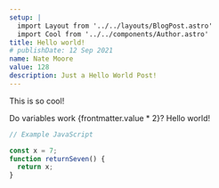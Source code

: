 ```yaml
---
setup: |
  import Layout from '../../layouts/BlogPost.astro'
  import Cool from '../../components/Author.astro'
title: Hello world!
# publishDate: 12 Sep 2021
name: Nate Moore
value: 128
description: Just a Hello World Post!
---
```


<Cool name={frontmatter.name} href="https://twitter.com/n_moore" client:load />

This is so cool!

Do variables work {frontmatter.value * 2}? Hello world!

```javascript
// Example JavaScript

const x = 7;
function returnSeven() {
  return x;
}

```
